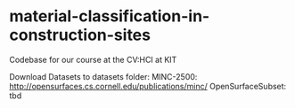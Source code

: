 # material-classification-in-construction-sites
Codebase for our course at the CV:HCI at KIT

Download Datasets to datasets folder:
MINC-2500: http://opensurfaces.cs.cornell.edu/publications/minc/
OpenSurfaceSubset: tbd
